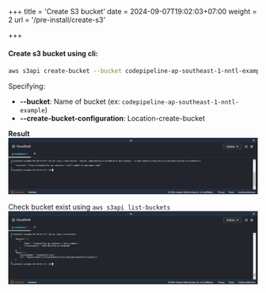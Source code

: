 +++
title = 'Create S3 bucket'
date = 2024-09-07T19:02:03+07:00
weight = 2
url = '/pre-install/create-s3'

+++

#### Create s3 bucket using cli:

```bash
aws s3api create-bucket --bucket codepipeline-ap-southeast-1-nntl-example --create-bucket-configuration LocationConstraint=ap-southeast-1
```

Specifying:

-   **--bucket**: Name of bucket (ex: ```codepipeline-ap-southeast-1-nntl-example```)
-   **--create-bucket-configuration**: Location-create-bucket

**Result**
![alt text](image-14.png)

Check bucket exist using `aws s3api list-buckets`
![alt text](image-15.png)